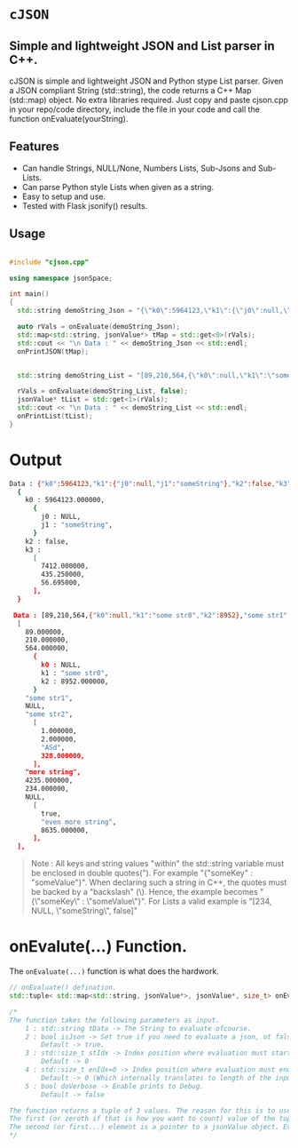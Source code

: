 # ``cJSON``
## Simple and lightweight JSON and List parser in C++.

cJSON is simple and lightweight JSON and Python stype List parser. Given a JSON compliant String (std::string), the code returns a C++ Map (std::map) object. No extra libraries required. Just copy and paste cjson.cpp in your repo/code directory, include the file in your code and call the function onEvaluate(yourString).

## Features

- Can handle Strings, NULL/None, Numbers Lists, Sub-Jsons and Sub-Lists.
- Can parse Python style Lists when given as a string.
- Easy to setup and use.
- Tested with Flask jsonify() results.

## Usage

```c++

#include "cjson.cpp"

using namespace jsonSpace;

int main()
{
  std::string demoString_Json = "{\"k0\":5964123,\"k1\":{\"j0\":null,\"j1\":\"someString\"},\"k2\":false,\"k3\":[7412,435.25,56.695]}";

  auto rVals = onEvaluate(demoString_Json);
  std::map<std::string, jsonValue*> tMap = std::get<0>(rVals);
  std::cout << "\n Data : " << demoString_Json << std::endl;
  onPrintJSON(tMap);


  std::string demoString_List = "[89,210,564,{\"k0\":null,\"k1\":\"some str0\",\"k2\":8952},\"some str1\",null,\"some str2\",[1,2,\"ASd\",328],\"more string\",4235,234,null,[true,\"even more string\",8635]]";

  rVals = onEvaluate(demoString_List, false);
  jsonValue* tList = std::get<1>(rVals);
  std::cout << "\n Data : " << demoString_List << std::endl;
  onPrintList(tList);
}

```
# Output
```sh
Data : {"k0":5964123,"k1":{"j0":null,"j1":"someString"},"k2":false,"k3":[7412,435.25,56.695]}
  {
    k0 : 5964123.000000,
      {
        j0 : NULL,
        j1 : "someString",
      }
    k2 : false,
    k3 :
      [
        7412.000000,
        435.250000,
        56.695000,
      ],
  }

 Data : [89,210,564,{"k0":null,"k1":"some str0","k2":8952},"some str1",null,"some str2",[1,2,"ASd",328],"more string",4235,234,null,[true,"even more string",8635]]
  [
    89.000000,
    210.000000,
    564.000000,
      {
        k0 : NULL,
        k1 : "some str0",
        k2 : 8952.000000,
      }
    "some str1",
    NULL,
    "some str2",
      [
        1.000000,
        2.000000,
        "ASd",
        328.000000,
      ],
    "more string",
    4235.000000,
    234.000000,
    NULL,
      [
        true,
        "even more string",
        8635.000000,
      ],
  ],
```

> Note : All keys and string values "within" the std::string variable must be enclosed in double quotes("). For example "{"someKey" : "someValue"}". When declaring such a string in C++, the quotes must be backed by a "backslash" (\\). Hence, the example becomes "{\\"someKey\\" : \\"someValue\\"}". For Lists a valid example is "[234, NULL, \\"someString\\", false]"

# onEvalute(...) Function.
The ```onEvaluate(...)``` function is what does the hardwork.
```c++
// onEvaluate() defination.
std::tuple< std::map<std::string, jsonValue*>, jsonValue*, size_t> onEvaluate(std::string const &tData, bool isJson=true, std::size_t stIdx=0, std::size_t enIdx=0, bool doVerbose=false );

/*
The function takes the following parameters as input.
    1 : std::string tData -> The String to evaluate ofcourse.
    2 : bool isJson -> Set true if you need to evaluate a json, ot false otherwise.
        Default -> true.
    3 : std::size_t stIdx -> Index position where evaluation must start from.
        Default -> 0
    4 : std::size_t enIdx=0 -> Index position where evaluation must end.
        Default -> 0 (Which internally translates to length of the input string tData)
    5 : bool doVerbose -> Enable prints to Debug.
        Default -> false

The function returns a tuple of 3 values. The reason for this is to use a single function to evaluate JSON or Lists. Also this helps a bit on recursion.
The first (or zeroth if that is how you want to count) value of the tuple is a std::map object. When evaluating a JSON this is the return you are intrested in. 
The second (or first...) element is a pointer to a jsonValue object. Evaluate a list, and this is the return you are looking for. The third element is used for recursion while evaluating and can be ignored.
*/

```
